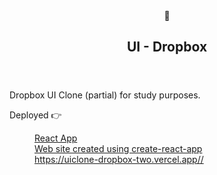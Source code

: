 </head><body><article id="e9c5865a-c014-4d17-9912-13986c60a8da" class="page sans"><header><div class="page-header-icon undefined"><span class="icon">🧬</span></div><h1 class="page-title">UI - Dropbox </h1></header><div class="page-body"><p id="bbd6d1e3-439d-4c83-ac7a-9c1bae8af676" class="">Dropbox UI Clone (partial) for study purposes.</p><p id="b9c002db-17e6-4e81-90e8-81421dd5bdb0" class=""><div>Deployed  👉 </p><figure id="d3c6ae65-0c92-410d-b247-e03b107778ec"><a href="https://uiclone-dropbox-two.vercel.app/" class="bookmark source"><div class="bookmark-info"><div class="bookmark-text"><div class="bookmark-title">React App</div><div class="bookmark-description">Web site created using create-react-app</div></div><div class="bookmark-href">https://uiclone-dropbox-two.vercel.app//</div></div></a></figure><p id="237bea95-aacc-4907-8173-eabb8f4225c0" class="">
</p></div></article></div></body></html>

